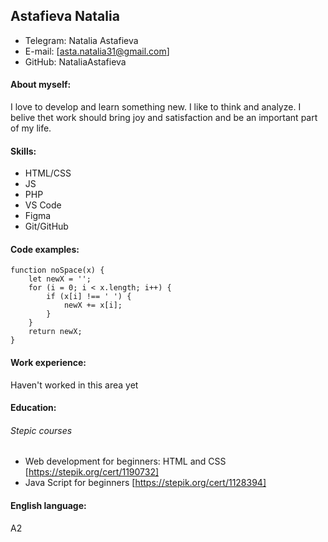 ## Astafieva Natalia

* Telegram: Natalia Astafieva
* E-mail: [asta.natalia31@gmail.com]
* GitHub: NataliaAstafieva

#### About myself:

I love to develop and learn something new. I like to think and analyze. I belive thet work should bring joy and satisfaction and be an important part of my life.

#### Skills:

* HTML/CSS
* JS
* PHP
* VS Code
* Figma
* Git/GitHub

#### Code examples:

```
function noSpace(x) {
    let newX = '';
    for (i = 0; i < x.length; i++) {
        if (x[i] !== ' ') {
            newX += x[i];
        }
    }
    return newX;
}
```

#### Work experience:

Haven't worked in this area yet

#### Education:

###### Stepic courses
* Web development for beginners: HTML and CSS [https://stepik.org/cert/1190732]
* Java Script for beginners [https://stepik.org/cert/1128394]

#### English language:

A2

